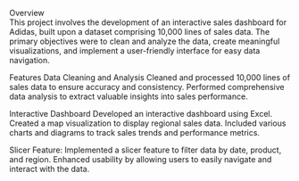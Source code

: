 Overview
<br> This project involves the development of an interactive sales dashboard for Adidas, built upon a dataset comprising 10,000 lines of sales data. The primary objectives were to clean and analyze the data, create meaningful visualizations, and implement a user-friendly interface for easy data navigation.

Features
Data Cleaning and Analysis
Cleaned and processed 10,000 lines of sales data to ensure accuracy and consistency.
Performed comprehensive data analysis to extract valuable insights into sales performance.

Interactive Dashboard
Developed an interactive dashboard using Excel.
Created a map visualization to display regional sales data.
Included various charts and diagrams to track sales trends and performance metrics.

Slicer Feature:
Implemented a slicer feature to filter data by date, product, and region.
Enhanced usability by allowing users to easily navigate and interact with the data.
